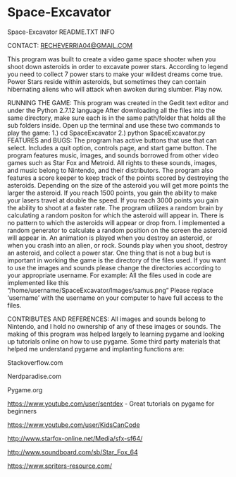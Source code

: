 # Space-Excavator
Space-Excavator
﻿README.TXT INFO

CONTACT: RECHEVERRIA04@GMAIL.COM

This program was built to create a video game space shooter when you shoot down asteroids in 
order to excavate power stars. According to legend you need to collect 7 power stars to make 
your wildest dreams come true. Power Stars reside within asteroids, but sometimes 
they can contain hibernating aliens who will attack when awoken during slumber.
Play now.


RUNNING THE GAME:
This program was created in the Gedit text editor and under the Python 2.7.12 language
After downloading all the files into the same directory, make sure each is in the same path/folder that
holds all the sub folders inside. 
Open up the terminal and use these two commands to play the game:
1.) cd SpaceExcavator
2.) python SpaceExcavator.py
FEATURES and BUGS:
The program has active buttons that use that can select. Includes a quit option, controls page, and 
start game button. The program features music, images, and sounds borrowed from other video games 
such as Star Fox and Metroid. All rights to these sounds, images, and music belong to Nintendo, and 
their distributors. The program also features a score keeper to keep track of the points scored by 
destroying the asteroids. Depending on the size of the asteroid you will get more points the larger 
the asteroid. If you reach 1500 points, you gain the ability to make your lasers travel at double 
the speed. If you reach 3000 points you gain the ability to shoot at a faster rate. The program utilizes
a random brain by calculating a random positon for which the asteroid will appear in. There is no 
pattern to which the asteroids will appear or drop from. I implemented a random generator to calculate 
a random position on the screen the asteroid will appear in. An animation is played when you destroy
an asteroid, or when you crash into an alien, or rock. Sounds play when you shoot, destroy an asteroid, 
and collect a power star. One thing that is not a bug but is important in working the game is the 
directory of the files used. If you want to use the images and sounds please change the directories 
according to your appropriate username. For example: All the files used in code are implemented like this “/home/username/SpaceExcavator/Images/samus.png” Please replace ‘username’ with the username on 
your computer to have full access to the files.



CONTRIBUTES AND REFERENCES:
All images and sounds belong to Nintendo, and I hold no ownership of any of these images or sounds.
The making of this program was helped largely to learning pygame and looking up tutorials online on how to use pygame.
Some third party materials that helped me understand pygame and implanting functions are:

Stackoverflow.com

Nerdparadise.com

Pygame.org

https://www.youtube.com/user/sentdex - Great tutorials on pygame for beginners 

https://www.youtube.com/user/KidsCanCode  

http://www.starfox-online.net/Media/sfx-sf64/

http://www.soundboard.com/sb/Star_Fox_64

https://www.spriters-resource.com/

